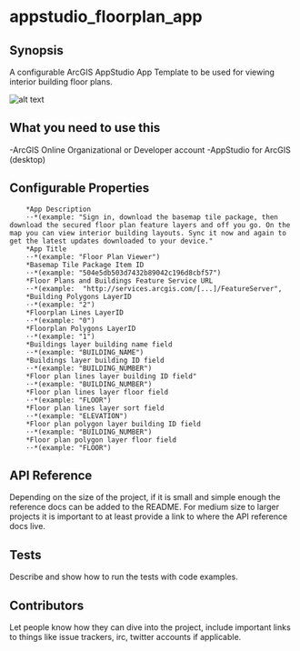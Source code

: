 # appstudio_floorplan_app
## Synopsis
A configurable ArcGIS AppStudio App Template to be used for viewing interior building floor plans. 

![alt text](https://cloud.githubusercontent.com/assets/7443922/11705829/d3bf5326-9eb8-11e5-9e6b-b3acbf5e0933.PNG "Screen shots of Flor Plan Viewer App on Google Nexus5")


## What you need to use this
-ArcGIS Online Organizational or Developer account
-AppStudio for ArcGIS (desktop)

## Configurable Properties
        *App Description 
        ⋅⋅*(example: "Sign in, download the basemap tile package, then download the secured floor plan feature layers and off you go. On the map you can view interior building layouts. Sync it now and again to get the latest updates downloaded to your device."
        *App Title
        ⋅⋅*(example: "Floor Plan Viewer")
        *Basemap Tile Package Item ID
        ⋅⋅*(example: "504e5db503d7432b89042c196d8cbf57")
        *Floor Plans and Buildings Feature Service URL
        ⋅⋅*(example:  "http://services.arcgis.com/[...]/FeatureServer",
        *Building Polygons LayerID
        ⋅⋅*(example: "2")
        *Floorplan Lines LayerID
        ⋅⋅*(example: "0")
        *Floorplan Polygons LayerID
        ⋅⋅*(example: "1")
        *Buildings layer building name field
        ⋅⋅*(example: "BUILDING_NAME")
        *Buildings layer building ID field
        ⋅⋅*(example: "BUILDING_NUMBER")
        *Floor plan lines layer building ID field"
        ⋅⋅*(example: "BUILDING_NUMBER")
        *Floor plan lines layer floor field
        ⋅⋅*(example: "FLOOR")
        *Floor plan lines layer sort field
        ⋅⋅*(example: "ELEVATION")
        *Floor plan polygon layer building ID field
        ⋅⋅*(example: "BUILDING_NUMBER")
        *Floor plan polygon layer floor field
        ⋅⋅*(example: "FLOOR")





## API Reference

Depending on the size of the project, if it is small and simple enough the reference docs can be added to the README. For medium size to larger projects it is important to at least provide a link to where the API reference docs live.

## Tests

Describe and show how to run the tests with code examples.

## Contributors

Let people know how they can dive into the project, include important links to things like issue trackers, irc, twitter accounts if applicable.

